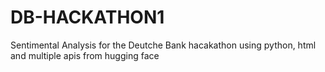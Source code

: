 # DB-HACKATHON1
 Sentimental Analysis for the Deutche Bank hacakathon using python, html and multiple apis from hugging face 

